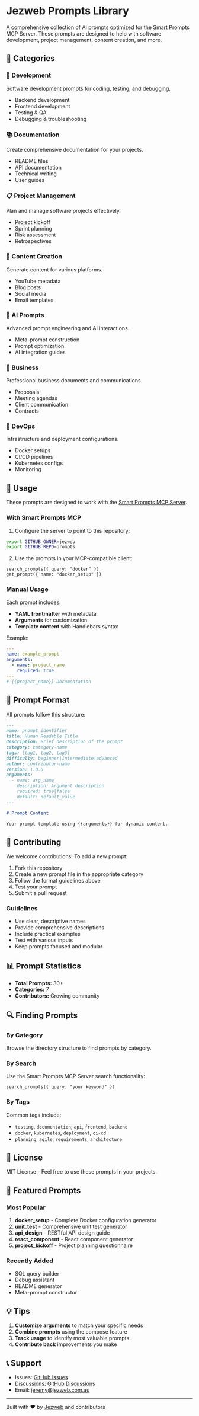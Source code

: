 # Jezweb Prompts Library

A comprehensive collection of AI prompts optimized for the Smart Prompts MCP Server. These prompts are designed to help with software development, project management, content creation, and more.

## 📁 Categories

### 🚀 Development
Software development prompts for coding, testing, and debugging.
- Backend development
- Frontend development
- Testing & QA
- Debugging & troubleshooting

### 📚 Documentation
Create comprehensive documentation for your projects.
- README files
- API documentation
- Technical writing
- User guides

### 📋 Project Management
Plan and manage software projects effectively.
- Project kickoff
- Sprint planning
- Risk assessment
- Retrospectives

### 🎨 Content Creation
Generate content for various platforms.
- YouTube metadata
- Blog posts
- Social media
- Email templates

### 🤖 AI Prompts
Advanced prompt engineering and AI interactions.
- Meta-prompt construction
- Prompt optimization
- AI integration guides

### 💼 Business
Professional business documents and communications.
- Proposals
- Meeting agendas
- Client communication
- Contracts

### 🔧 DevOps
Infrastructure and deployment configurations.
- Docker setups
- CI/CD pipelines
- Kubernetes configs
- Monitoring

## 🎯 Usage

These prompts are designed to work with the [Smart Prompts MCP Server](https://github.com/jezweb/smart-prompts-mcp).

### With Smart Prompts MCP

1. Configure the server to point to this repository:
```bash
export GITHUB_OWNER=jezweb
export GITHUB_REPO=prompts
```

2. Use the prompts in your MCP-compatible client:
```
search_prompts({ query: "docker" })
get_prompt({ name: "docker_setup" })
```

### Manual Usage

Each prompt includes:
- **YAML frontmatter** with metadata
- **Arguments** for customization
- **Template content** with Handlebars syntax

Example:
```yaml
---
name: example_prompt
arguments:
  - name: project_name
    required: true
---
# {{project_name}} Documentation
```

## 📝 Prompt Format

All prompts follow this structure:

```markdown
---
name: prompt_identifier
title: Human Readable Title
description: Brief description of the prompt
category: category-name
tags: [tag1, tag2, tag3]
difficulty: beginner|intermediate|advanced
author: contributor-name
version: 1.0.0
arguments:
  - name: arg_name
    description: Argument description
    required: true|false
    default: default_value
---

# Prompt Content

Your prompt template using {{arguments}} for dynamic content.
```

## 🤝 Contributing

We welcome contributions! To add a new prompt:

1. Fork this repository
2. Create a new prompt file in the appropriate category
3. Follow the format guidelines above
4. Test your prompt
5. Submit a pull request

### Guidelines

- Use clear, descriptive names
- Provide comprehensive descriptions
- Include practical examples
- Test with various inputs
- Keep prompts focused and modular

## 📊 Prompt Statistics

- **Total Prompts:** 30+
- **Categories:** 7
- **Contributors:** Growing community

## 🔍 Finding Prompts

### By Category
Browse the directory structure to find prompts by category.

### By Search
Use the Smart Prompts MCP Server search functionality:
```
search_prompts({ query: "your keyword" })
```

### By Tags
Common tags include:
- `testing`, `documentation`, `api`, `frontend`, `backend`
- `docker`, `kubernetes`, `deployment`, `ci-cd`
- `planning`, `agile`, `requirements`, `architecture`

## 📄 License

MIT License - Feel free to use these prompts in your projects.

## 🌟 Featured Prompts

### Most Popular
1. **docker_setup** - Complete Docker configuration generator
2. **unit_test** - Comprehensive unit test generator
3. **api_design** - RESTful API design guide
4. **react_component** - React component generator
5. **project_kickoff** - Project planning questionnaire

### Recently Added
- SQL query builder
- Debug assistant
- README generator
- Meta-prompt constructor

## 💡 Tips

1. **Customize arguments** to match your specific needs
2. **Combine prompts** using the compose feature
3. **Track usage** to identify most valuable prompts
4. **Contribute back** improvements you make

## 📞 Support

- Issues: [GitHub Issues](https://github.com/jezweb/prompts/issues)
- Discussions: [GitHub Discussions](https://github.com/jezweb/prompts/discussions)
- Email: jeremy@jezweb.com.au

---

Built with ❤️ by [Jezweb](https://jezweb.com.au) and contributors